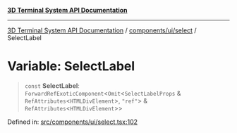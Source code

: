 [**3D Terminal System API Documentation**](../../../../README.md)

***

[3D Terminal System API Documentation](../../../../README.md) / [components/ui/select](../README.md) / SelectLabel

# Variable: SelectLabel

> `const` **SelectLabel**: `ForwardRefExoticComponent`\<`Omit`\<`SelectLabelProps` & `RefAttributes`\<`HTMLDivElement`\>, `"ref"`\> & `RefAttributes`\<`HTMLDivElement`\>\>

Defined in: [src/components/ui/select.tsx:102](https://github.com/Dicommunitas/ThreeJS_Terminal_3D2/blob/894502f47f0ff64fee1a1aeae66790ab4080c55e/src/components/ui/select.tsx#L102)
